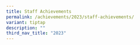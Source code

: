 ```yaml
---
title: Staff Achievements
permalink: /achievements/2023/staff-achievements/
variant: tiptap
description: ""
third_nav_title: "2023"
---
```


